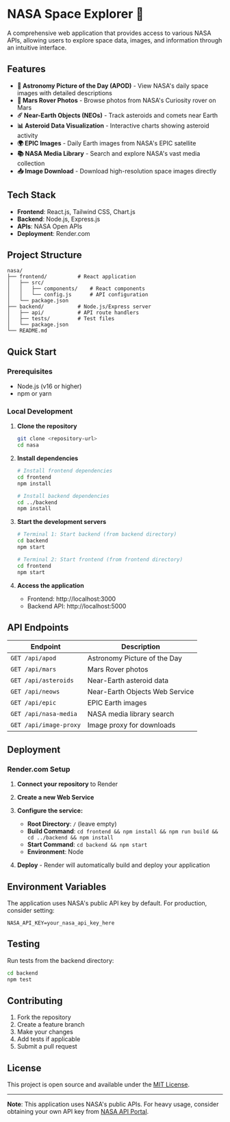 # NASA Space Explorer 🚀

A comprehensive web application that provides access to various NASA APIs, allowing users to explore space data, images, and information through an intuitive interface.

## Features

- **🌌 Astronomy Picture of the Day (APOD)** - View NASA's daily space images with detailed descriptions
- **🔴 Mars Rover Photos** - Browse photos from NASA's Curiosity rover on Mars
- **☄️ Near-Earth Objects (NEOs)** - Track asteroids and comets near Earth
- **📊 Asteroid Data Visualization** - Interactive charts showing asteroid activity
- **🌍 EPIC Images** - Daily Earth images from NASA's EPIC satellite
- **📚 NASA Media Library** - Search and explore NASA's vast media collection
- **📥 Image Download** - Download high-resolution space images directly

## Tech Stack

- **Frontend**: React.js, Tailwind CSS, Chart.js
- **Backend**: Node.js, Express.js
- **APIs**: NASA Open APIs
- **Deployment**: Render.com

## Project Structure

```
nasa/
├── frontend/          # React application
│   ├── src/
│   │   ├── components/    # React components
│   │   └── config.js      # API configuration
│   └── package.json
├── backend/           # Node.js/Express server
│   ├── api/           # API route handlers
│   ├── tests/         # Test files
│   └── package.json
└── README.md
```

## Quick Start

### Prerequisites
- Node.js (v16 or higher)
- npm or yarn

### Local Development

1. **Clone the repository**
   ```bash
   git clone <repository-url>
   cd nasa
   ```

2. **Install dependencies**
   ```bash
   # Install frontend dependencies
   cd frontend
   npm install
   
   # Install backend dependencies
   cd ../backend
   npm install
   ```

3. **Start the development servers**
   ```bash
   # Terminal 1: Start backend (from backend directory)
   cd backend
   npm start
   
   # Terminal 2: Start frontend (from frontend directory)
   cd frontend
   npm start
   ```

4. **Access the application**
   - Frontend: http://localhost:3000
   - Backend API: http://localhost:5000

## API Endpoints

| Endpoint | Description |
|----------|-------------|
| `GET /api/apod` | Astronomy Picture of the Day |
| `GET /api/mars` | Mars Rover photos |
| `GET /api/asteroids` | Near-Earth asteroid data |
| `GET /api/neows` | Near-Earth Objects Web Service |
| `GET /api/epic` | EPIC Earth images |
| `GET /api/nasa-media` | NASA media library search |
| `GET /api/image-proxy` | Image proxy for downloads |

## Deployment

### Render.com Setup

1. **Connect your repository** to Render
2. **Create a new Web Service**
3. **Configure the service:**
   - **Root Directory**: `/` (leave empty)
   - **Build Command**: `cd frontend && npm install && npm run build && cd ../backend && npm install`
   - **Start Command**: `cd backend && npm start`
   - **Environment**: Node

4. **Deploy** - Render will automatically build and deploy your application

## Environment Variables

The application uses NASA's public API key by default. For production, consider setting:

```env
NASA_API_KEY=your_nasa_api_key_here
```

## Testing

Run tests from the backend directory:
```bash
cd backend
npm test
```

## Contributing

1. Fork the repository
2. Create a feature branch
3. Make your changes
4. Add tests if applicable
5. Submit a pull request

## License

This project is open source and available under the [MIT License](LICENSE).

---

**Note**: This application uses NASA's public APIs. For heavy usage, consider obtaining your own API key from [NASA API Portal](https://api.nasa.gov/).